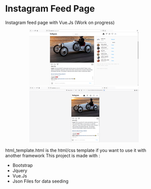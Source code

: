 # Instagram Feed Page
Instagram feed page with Vue.Js (Work on progress)
<p align="center">
  <img src="https://github.com/MohKamal/instagram-feed-page/blob/main/sreen-shot.png" width="350" alt="desktop screen">
  <img src="https://github.com/MohKamal/instagram-feed-page/blob/main/screen-shot-1.png" width="350" alt="mobile screen">
</p>

html_template.html is the html/css template if you want to use it with another framework
This project is made with : 
- Bootstrap
- Jquery
- Vue.Js
- Json Files for data seeding
